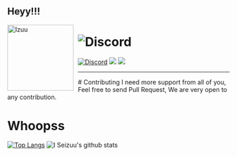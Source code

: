 ## Heyy!!!
<img width="150" height="150" align="left" style="float: left; margin: 0 10px 0 0;" alt="Izuu" src="https://static.zerochan.net/Yuudachi.%28Kantai.Collection%29.full.2056665.jpg">

# ![Discord](https://discord.c99.nl/widget/theme-2/271576733168173057.png)
[![Discord](https://discordapp.com/api/guilds/272348156035989504/embed.png)](https://discord.gg/YmJEcFR)
<img src ="https://badgen.net/badge/spaghetti/coder/red">
<img src ="https://badgen.net/badge/rip/english/black">
<br>

<hr>
# Contributing
I need more support from all of you, Feel free to send Pull Request, We are very open to any contribution.


# Whoopss
[![Top Langs](https://github-readme-stats.vercel.app/api/top-langs/?username=VeguiIzumi&show_icons=true&theme=radical)](https://github.com/VeguiIzumi)
![I Seizuu's github stats](https://github-readme-stats.vercel.app/api?username=VeguiIzumi&show_icons=true&theme=radical)
